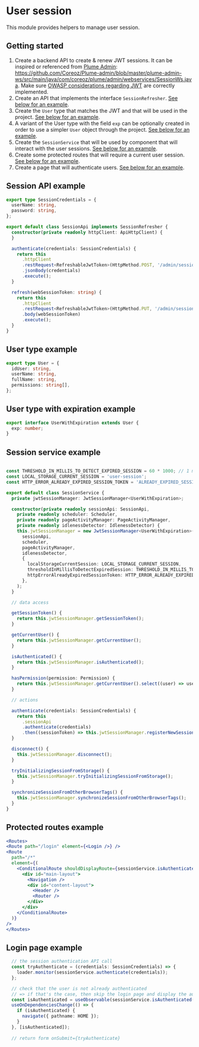 User session
============
This module provides helpers to manage user session.

Getting started
---------------
1. Create a backend API to create & renew JWT sessions. It can be inspired or referenced from [Plume Admin](https://github.com/Coreoz/Plume-admin): <https://github.com/Coreoz/Plume-admin/blob/master/plume-admin-ws/src/main/java/com/coreoz/plume/admin/webservices/SessionWs.java>. Make sure [OWASP considerations regarding JWT](https://cheatsheetseries.owasp.org/cheatsheets/JSON_Web_Token_for_Java_Cheat_Sheet.html) are correctly implemented.
2. Create an API that implements the interface `SessionRefresher`. [See below for an example](#session-api-example).
3. Create the `User` type that matches the JWT and that will be used in the project. [See below for an example](#user-type-example).
4. A variant of the User type with the field `exp` can be optionally created in order to use a simpler `User` object through the project. [See below for an example](#user-type-with-expiration-example).
5. Create the `SessionService` that will be used by component that will interact with the user sessions. [See below for an example](#session-service-example).
6. Create some protected routes that will require a current user session. [See below for an example](#protected-routes-example).
7. Create a page that will authenticate users. [See below for an example](#).

Session API example
-------------------
```typescript
export type SessionCredentials = {
  userName: string,
  password: string,
};

export default class SessionApi implements SessionRefresher {
  constructor(private readonly httpClient: ApiHttpClient) {
  }

  authenticate(credentials: SessionCredentials) {
    return this
      .httpClient
      .restRequest<RefreshableJwtToken>(HttpMethod.POST, '/admin/session')
      .jsonBody(credentials)
      .execute();
  }

  refresh(webSessionToken: string) {
    return this
      .httpClient
      .restRequest<RefreshableJwtToken>(HttpMethod.PUT, '/admin/session')
      .body(webSessionToken)
      .execute();
  }
}
```

User type example
-------------------
```typescript
export type User = {
  idUser: string,
  userName: string,
  fullName: string,
  permissions: string[],
};
```

User type with expiration example
----------------------------------
```typescript
export interface UserWithExpiration extends User {
  exp: number;
}
```

Session service example
-------------------
```typescript

const THRESHOLD_IN_MILLIS_TO_DETECT_EXPIRED_SESSION = 60 * 1000; // 1 minutes
const LOCAL_STORAGE_CURRENT_SESSION = 'user-session';
const HTTP_ERROR_ALREADY_EXPIRED_SESSION_TOKEN = 'ALREADY_EXPIRED_SESSION_TOKEN';

export default class SessionService {
  private jwtSessionManager: JwtSessionManager<UserWithExpiration>;

  constructor(private readonly sessionApi: SessionApi,
    private readonly scheduler: Scheduler,
    private readonly pageActivityManager: PageActivityManager,
    private readonly idlenessDetector: IdlenessDetector) {
    this.jwtSessionManager = new JwtSessionManager<UserWithExpiration>(
      sessionApi,
      scheduler,
      pageActivityManager,
      idlenessDetector,
      {
        localStorageCurrentSession: LOCAL_STORAGE_CURRENT_SESSION,
        thresholdInMillisToDetectExpiredSession: THRESHOLD_IN_MILLIS_TO_DETECT_EXPIRED_SESSION,
        httpErrorAlreadyExpiredSessionToken: HTTP_ERROR_ALREADY_EXPIRED_SESSION_TOKEN,
      },
    );
  }

  // data access

  getSessionToken() {
    return this.jwtSessionManager.getSessionToken();
  }

  getCurrentUser() {
    return this.jwtSessionManager.getCurrentUser();
  }

  isAuthenticated() {
    return this.jwtSessionManager.isAuthenticated();
  }

  hasPermission(permission: Permission) {
    return this.jwtSessionManager.getCurrentUser().select((user) => user?.permissions.includes(permission) ?? false);
  }

  // actions

  authenticate(credentials: SessionCredentials) {
    return this
      .sessionApi
      .authenticate(credentials)
      .then((sessionToken) => this.jwtSessionManager.registerNewSession(sessionToken));
  }

  disconnect() {
    this.jwtSessionManager.disconnect();
  }

  tryInitializingSessionFromStorage() {
    this.jwtSessionManager.tryInitializingSessionFromStorage();
  }

  synchronizeSessionFromOtherBrowserTags() {
    this.jwtSessionManager.synchronizeSessionFromOtherBrowserTags();
  }
}
```

Protected routes example
------------------------
```jsx
<Routes>
<Route path="/login" element={<Login />} />
<Route
  path="/*"
  element={(
    <ConditionalRoute shouldDisplayRoute={sessionService.isAuthenticated()} defaultRoute="/login">
      <div id="main-layout">
        <Navigation />
        <div id="content-layout">
          <Header />
          <Router />
        </div>
      </div>
    </ConditionalRoute>
  )}
/>
</Routes>
```

Login page example
------------------
```typescript
  // the session authentication API call
  const tryAuthenticate = (credentials: SessionCredentials) => {
    loader.monitor(sessionService.authenticate(credentials));
  };

  // check that the user is not already authenticated
  // => if that's the case, then skip the login page and display the authenticated page already! 
  const isAuthenticated = useObservable(sessionService.isAuthenticated());
  useOnDependenciesChange(() => {
    if (isAuthenticated) {
      navigate({ pathname: HOME });
    }
  }, [isAuthenticated]);
  
  // return form onSubmit={tryAuthenticate}
```
